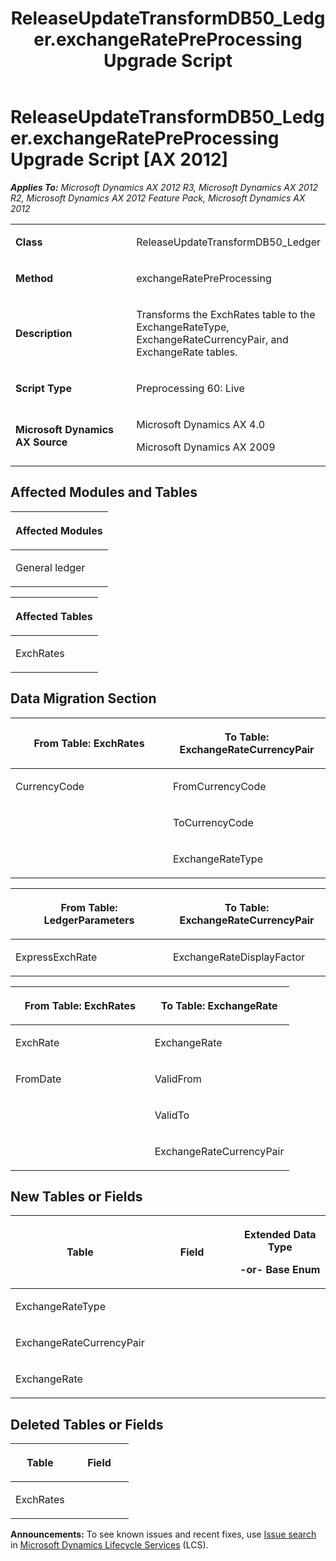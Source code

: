 ﻿---
title: ReleaseUpdateTransformDB50_Ledger.exchangeRatePreProcessing Upgrade Script
TOCTitle: ReleaseUpdateTransformDB50_Ledger.exchangeRatePreProcessing Upgrade Script
ms:assetid: 63f419b4-0481-e416-ed6c-acba26145e53
ms:mtpsurl: https://msdn.microsoft.com/en-us/library/JJ719164(v=AX.60)
ms:contentKeyID: 49708704
ms.date: 05/18/2015
mtps_version: v=AX.60
---

# ReleaseUpdateTransformDB50\_Ledger.exchangeRatePreProcessing Upgrade Script [AX 2012]


_**Applies To:** Microsoft Dynamics AX 2012 R3, Microsoft Dynamics AX 2012 R2, Microsoft Dynamics AX 2012 Feature Pack, Microsoft Dynamics AX 2012_

<table>
<colgroup>
<col style="width: 50%" />
<col style="width: 50%" />
</colgroup>
<tbody>
<tr class="odd">
<td><p><strong>Class</strong></p></td>
<td><p>ReleaseUpdateTransformDB50_Ledger</p></td>
</tr>
<tr class="even">
<td><p><strong>Method</strong></p></td>
<td><p>exchangeRatePreProcessing</p></td>
</tr>
<tr class="odd">
<td><p><strong>Description</strong></p></td>
<td><p>Transforms the ExchRates table to the ExchangeRateType, ExchangeRateCurrencyPair, and ExchangeRate tables.</p></td>
</tr>
<tr class="even">
<td><p><strong>Script Type</strong></p></td>
<td><p>Preprocessing 60: Live</p></td>
</tr>
<tr class="odd">
<td><p><strong>Microsoft Dynamics AX Source</strong></p></td>
<td><p>Microsoft Dynamics AX 4.0</p>
<p>Microsoft Dynamics AX 2009</p></td>
</tr>
</tbody>
</table>


## Affected Modules and Tables

<table>
<colgroup>
<col style="width: 100%" />
</colgroup>
<thead>
<tr class="header">
<th><p>Affected Modules</p></th>
</tr>
</thead>
<tbody>
<tr class="odd">
<td><p>General ledger</p></td>
</tr>
</tbody>
</table>


<table>
<colgroup>
<col style="width: 100%" />
</colgroup>
<thead>
<tr class="header">
<th><p>Affected Tables</p></th>
</tr>
</thead>
<tbody>
<tr class="odd">
<td><p>ExchRates</p></td>
</tr>
</tbody>
</table>


## Data Migration Section

<table>
<colgroup>
<col style="width: 50%" />
<col style="width: 50%" />
</colgroup>
<thead>
<tr class="header">
<th><p>From Table: ExchRates</p></th>
<th><p>To Table: ExchangeRateCurrencyPair</p></th>
</tr>
</thead>
<tbody>
<tr class="odd">
<td><p>CurrencyCode</p></td>
<td><p>FromCurrencyCode</p></td>
</tr>
<tr class="even">
<td><p></p></td>
<td><p>ToCurrencyCode</p></td>
</tr>
<tr class="odd">
<td><p></p></td>
<td><p>ExchangeRateType</p></td>
</tr>
</tbody>
</table>


<table>
<colgroup>
<col style="width: 50%" />
<col style="width: 50%" />
</colgroup>
<thead>
<tr class="header">
<th><p>From Table: LedgerParameters</p></th>
<th><p>To Table: ExchangeRateCurrencyPair</p></th>
</tr>
</thead>
<tbody>
<tr class="odd">
<td><p>ExpressExchRate</p></td>
<td><p>ExchangeRateDisplayFactor</p></td>
</tr>
</tbody>
</table>


<table>
<colgroup>
<col style="width: 50%" />
<col style="width: 50%" />
</colgroup>
<thead>
<tr class="header">
<th><p>From Table: ExchRates</p></th>
<th><p>To Table: ExchangeRate</p></th>
</tr>
</thead>
<tbody>
<tr class="odd">
<td><p>ExchRate</p></td>
<td><p>ExchangeRate</p></td>
</tr>
<tr class="even">
<td><p>FromDate</p></td>
<td><p>ValidFrom</p></td>
</tr>
<tr class="odd">
<td><p></p></td>
<td><p>ValidTo</p></td>
</tr>
<tr class="even">
<td><p></p></td>
<td><p>ExchangeRateCurrencyPair</p></td>
</tr>
</tbody>
</table>


## New Tables or Fields

<table>
<colgroup>
<col style="width: 33%" />
<col style="width: 33%" />
<col style="width: 33%" />
</colgroup>
<thead>
<tr class="header">
<th><p>Table</p></th>
<th><p>Field</p></th>
<th><p>Extended Data Type</p>
<p>-or- Base Enum</p></th>
</tr>
</thead>
<tbody>
<tr class="odd">
<td><p>ExchangeRateType</p></td>
<td><p></p></td>
<td><p></p></td>
</tr>
<tr class="even">
<td><p>ExchangeRateCurrencyPair</p></td>
<td><p></p></td>
<td><p></p></td>
</tr>
<tr class="odd">
<td><p>ExchangeRate</p></td>
<td><p></p></td>
<td><p></p></td>
</tr>
</tbody>
</table>


## Deleted Tables or Fields

<table>
<colgroup>
<col style="width: 50%" />
<col style="width: 50%" />
</colgroup>
<thead>
<tr class="header">
<th><p>Table</p></th>
<th><p>Field</p></th>
</tr>
</thead>
<tbody>
<tr class="odd">
<td><p>ExchRates</p></td>
<td><p></p></td>
</tr>
</tbody>
</table>

  
**Announcements:** To see known issues and recent fixes, use [Issue search](http://go.microsoft.com/fwlink/?linkid=389258) in [Microsoft Dynamics Lifecycle Services](http://go.microsoft.com/fwlink/?linkid=306505) (LCS).

